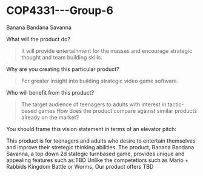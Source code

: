 # COP4331---Group-6

Banana Bandana Savanna

What will the product do?
   
   > It will provide entertainment for the masses and encourage strategic thought and team building skills.
   
Why are you creating this particular product?

   > For greater insight into building strategic video game software.
    
Who will benefit from this product?
   
  > The target audience of teenagers to adults with interest in tactic-based games
    How does the product compare against similar products already on the market?

You should frame this vision statement in terms of an elevator pitch:

   This product is for teenagers and adults 
   who desire to entertain themselves and improve their stretegic thinking abilities. 
   The product, Banana Bandana Savanna, a top down 2d stategic turnbased game,
   provides unique and appealing features such as:TBD 
   Unlike the competetiors such as Mario + Rabbids Kingdom Battle or Worms,
   Our product offers TBD
